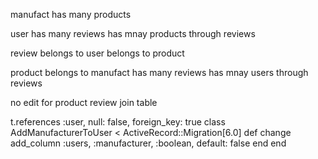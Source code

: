 manufact
has many products

user
has many reviews
has mnay products through reviews

review
belongs to user
belongs to product

product
belongs to manufact
has many reviews
has mnay users through reviews

no edit for product
review join table

t.references :user, null: false, foreign_key: true
class AddManufacturerToUser < ActiveRecord::Migration[6.0]
def change
add_column :users, :manufacturer, :boolean, default: false
end
end
